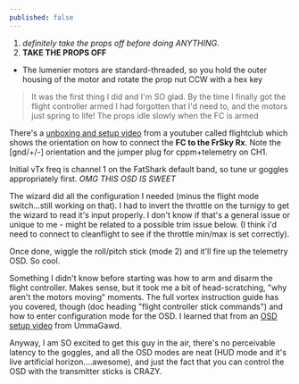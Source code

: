 ```yaml
---
published: false
---
```


1. *definitely take the props off before doing ANYTHING.*
2. **TAKE THE PROPS OFF**
  - The lumenier motors are standard-threaded, so you hold the outer housing of the motor and rotate the prop nut CCW with a hex key

> It was the first thing I did and I'm SO glad. By the time I finally got the flight controller armed I had forgotten that I'd need to, and the motors just spring to life! The props idle slowly when the FC is armed

There's a [unboxing and setup video](https://www.youtube.com/watch?v=9xQhi0h5v7c) from a youtuber called flightclub which shows the orientation on how to connect the **FC to the FrSky Rx**. Note the [gnd/+/-] orientation and the jumper plug for cppm+telemetry on CH1.

Initial vTx freq is channel 1 on the FatShark default band, so tune ur goggles appropriately first. *OMG THIS OSD IS SWEET*

The wizard did all the configuration I needed (minus the flight mode switch...still working on that). I had to invert the throttle on the turnigy to get the wizard to read it's input properly. I don't know if that's a general issue or unique to me - might be related to a possible trim issue below. (I think i'd need to connect to cleanflight to see if the throttle min/max is set correctly).

Once done, wiggle the roll/pitch stick (mode 2) and it'll fire up the telemetry OSD. So cool.

Something I didn't know before starting was how to arm and disarm the flight controller. Makes sense, but it took me a bit of head-scratching, "why aren't the motors moving" moments. The full vortex instruction guide has you covered, though (doc heading "flight controller stick commands") and how to enter configuration mode for the OSD. I learned that from an [OSD setup video](https://www.youtube.com/watch?v=G9k92lb-hEg) from UmmaGawd.

Anyway, I am SO excited to get this guy in the air, there's no perceivable latency to the goggles, and all the OSD modes are neat (HUD mode and it's live artificial horizon....awesome), and just the fact that you can control the OSD with the transmitter sticks is CRAZY.